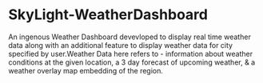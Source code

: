 # SkyLight-WeatherDashboard
An ingenous Weather Dashboard devevloped to display real time weather data along with an additional feature to display weather data for city specified by user.Weather Data here refers to - information about weather conditions at the given location, a 3 day forecast of upcoming weather, &amp; a weather overlay map embedding of the region.
